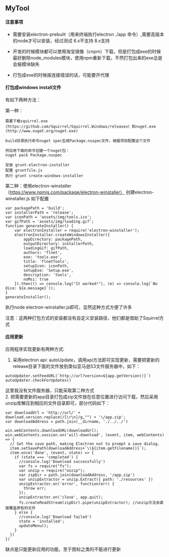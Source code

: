 ## MyTool

#### 注意事项
* 需要安装electron-prebuilt（用来终端执行electron ./app 命令）,需要高版本的node才可以安装，经过测试 6.x不支持 8.x支持

* 开发的时候模块都可以使用淘宝镜像（cnpm）下载，但是打包成exe的时候最好删除node_modules模块，使用npm重新下载，不然打包出来的exe总是会报模块缺失

* 打包成exe的时候报连接错误的话，可能要开代理


#### 打包成windows install文件
有如下两种方法：  

第一种：  
```
需要下载squirrel.exe (https://github.com/Squirrel/Squirrel.Windows/releases）和nuget.exe (http://www.nuget.org/nuget.exe)

build目录执行命令nuget spec生成Package.nuspec文件，根据项目配置这个文件

然后用下面的命令创建一个nuget包：
nuget pack Package.nuspec

安装 grunt-electron-installer
配置 gruntfile.js
执行 grunt create-windows-installer
```

第二种：使用electron-winstaller （https://www.npmjs.com/package/electron-winstaller）
创建electron-winstaller.js 如下配置
```
var packagePath = 'build';
var installerPath = 'release';
var iconPath = 'assets/img/tools.ico';
var gifPath = 'assets/img/loading.gif';
function generateInstaller() {
    var electronInstaller = require('electron-winstaller');
    electronInstaller.createWindowsInstaller({
        appDirectory: packagePath,
        outputDirectory: installerPath,
        loadingGif: gifPath,
        authors: 'flnet',
        exe: 'tools.exe',
        title: 'flnetTools',
        setupIcon: iconPath,
        setupExe: 'Setup.exe',
        description: 'tools',
        noMsi: true
    }).then(() => console.log("It worked!"), (e) => console.log(`No dice: ${e.message}`));
}
generateInstaller();
```
执行node electron-winstaller.js即可，显然这种方式方便了许多  

注意：这两种打包方式的安装都没有自定义安装路径，他们都是借助了Squirrel方式  

#### 应用更新
应用程序实现更新有两种方式:  
1. 采用electron api: autoUpdate，调用api方法即可实现更新，需要把更新的release目录下面的文件放到类似亚马逊S3文件服务器中，如下：  
```
autoUpdater.setFeedURL(`http://url?version=${app.getVersion()}`)
autoUpdater.checkForUpdates()
```

这里我没有文件服务器，只能采取第二种方式  
2. 把需要更新的app目录打包成zip文件放在任意位置进行访问下载，然后采用unzip库解压到相应的文件目录即可，部分代码如下：
```
var downloadUrl = 'http://url/' + download.version.replace(/[\r\n]/g,"") + '\/app.zip';
var downloadAddress = path.join(__dirname, './../../')

win.webContents.downloadURL(downloadUrl);
win.webContents.session.on('will-download', (event, item, webContents) => {
  // Set the save path, making Electron not to prompt a save dialog.
  item.setSavePath(downloadAddress+`\\${item.getFilename()}`);
  item.once('done', (event, state) => {
    if (state === 'completed') {
      //console.log('Download successfully')
      var fs = require("fs");
      var unzip = require("unzip");
      var zipDir = path.join(downloadAddress, '/app.zip')
      var unzipExtractor = unzip.Extract({ path: './resources' })
      unzipExtractor.on('error', function(err) {
        throw err;
      });
      unzipExtractor.on('close', app.quit);
      fs.createReadStream(zipDir).pipe(unzipExtractor); //unzip方法会直接覆盖原有的文件
    } else {
      //console.log('Download failed')
      state = 'installed';
      updateMenu();
    }
  })
})
```
缺点是只能更新应用的功能，至于图标之类的不能进行更新
